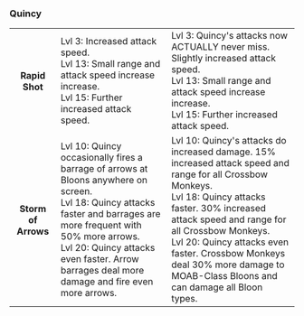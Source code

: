 ### Quincy


<table>
   <tr>
    <td align='center'>
        <h4>Rapid Shot</h4>
    </td>
    <td>
       Lvl 3: Increased attack speed.<br/>Lvl 13: Small range and attack speed increase increase.<br/>Lvl 15: Further increased attack speed.
    </td>
    <td>
       Lvl 3: Quincy's attacks now ACTUALLY never miss. Slightly increased attack speed.<br/>Lvl 13: Small range and attack speed increase increase.<br/>Lvl 15: Further increased attack speed.
    </td>
</tr><tr>
    <td align='center'>
        <h4>Storm of Arrows</h4>
    </td>
    <td>
       Lvl 10: Quincy occasionally fires a barrage of arrows at Bloons anywhere on screen.<br/>Lvl 18: Quincy attacks faster and barrages are more frequent with 50% more arrows.<br/>Lvl 20: Quincy attacks even faster. Arrow barrages deal more damage and fire even more arrows.
    </td>
    <td>
       Lvl 10: Quincy's attacks do increased damage. 15% increased attack speed and range for all Crossbow Monkeys.<br/>Lvl 18: Quincy attacks faster. 30% increased attack speed and range for all Crossbow Monkeys.<br/>Lvl 20: Quincy attacks even faster. Crossbow Monkeys deal 30% more damage to MOAB-Class Bloons and can damage all Bloon types.
    </td>
</tr>
</table>